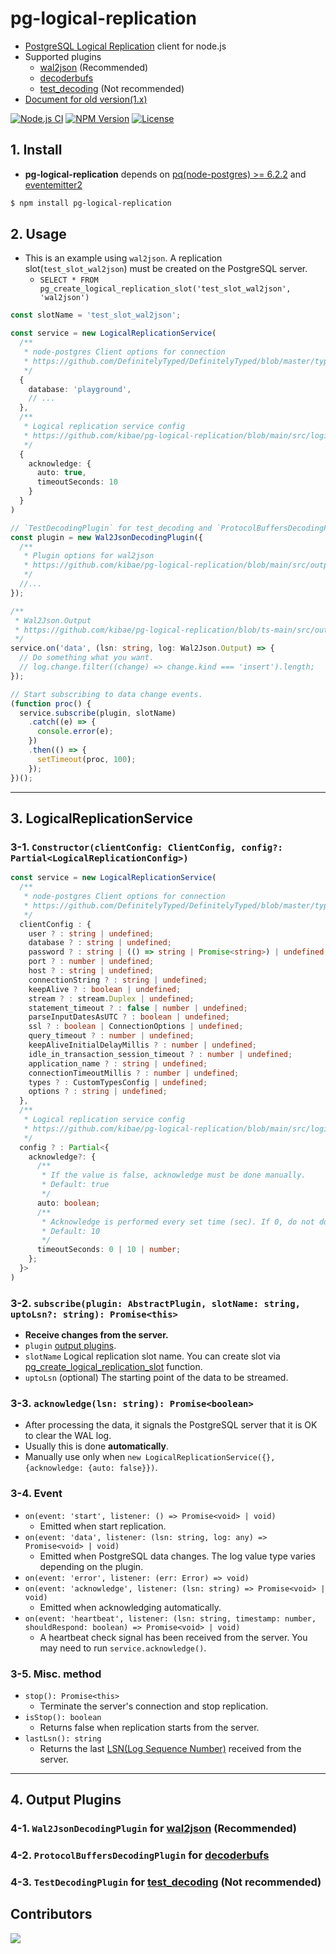 # pg-logical-replication

- [PostgreSQL Logical Replication](https://www.postgresql.org/docs/current/logical-replication.html) client for node.js
- Supported plugins
    - [wal2json](https://github.com/eulerto/wal2json) (Recommended)
    - [decoderbufs](https://github.com/debezium/postgres-decoderbufs)
    - [test_decoding](https://www.postgresql.org/docs/current/test-decoding.html) (Not recommended)
- [Document for old version(1.x)](https://github.com/kibae/pg-logical-replication/blob/master/README-1.x.md)

[![Node.js CI](https://github.com/kibae/pg-logical-replication/actions/workflows/node.js.yml/badge.svg)](https://github.com/kibae/pg-logical-replication/actions/workflows/node.js.yml)
[![NPM Version](https://badge.fury.io/js/pg-logical-replication.svg)](https://www.npmjs.com/package/pg-logical-replication)
[![License](https://img.shields.io/github/license/kibae/pg-logical-replication)](https://github.com/kibae/pg-logical-replication/blob/main/LICENSE)


## 1. Install

- **pg-logical-replication** depends on [pq(node-postgres)  >= 6.2.2](https://github.com/brianc/node-postgres)
  and [eventemitter2](https://www.npmjs.com/package/eventemitter2)

```sh
$ npm install pg-logical-replication
```

## 2. Usage
- This is an example using `wal2json`. A replication slot(`test_slot_wal2json`) must be created on the PostgreSQL server.
  - `SELECT * FROM pg_create_logical_replication_slot('test_slot_wal2json', 'wal2json')`

```typescript
const slotName = 'test_slot_wal2json';

const service = new LogicalReplicationService(
  /**
   * node-postgres Client options for connection
   * https://github.com/DefinitelyTyped/DefinitelyTyped/blob/master/types/pg/index.d.ts#L16
   */
  {
    database: 'playground',
    // ...
  },
  /**
   * Logical replication service config
   * https://github.com/kibae/pg-logical-replication/blob/main/src/logical-replication-service.ts#L9
   */
  {
    acknowledge: {
      auto: true,
      timeoutSeconds: 10
    }
  }
)

// `TestDecodingPlugin` for test_decoding and `ProtocolBuffersDecodingPlugin` for decoderbufs are also available.
const plugin = new Wal2JsonDecodingPlugin({
  /**
   * Plugin options for wal2json
   * https://github.com/kibae/pg-logical-replication/blob/main/src/output-plugins/wal2json/wal2json-plugin-options.type.ts
   */
  //...
});

/**
 * Wal2Json.Output
 * https://github.com/kibae/pg-logical-replication/blob/ts-main/src/output-plugins/wal2json/wal2json-plugin-output.type.ts
 */
service.on('data', (lsn: string, log: Wal2Json.Output) => {
  // Do something what you want.
  // log.change.filter((change) => change.kind === 'insert').length;
});

// Start subscribing to data change events.
(function proc() {
  service.subscribe(plugin, slotName)
    .catch((e) => {
      console.error(e);
    })
    .then(() => {
      setTimeout(proc, 100);
    });
})();
```

----

## 3. LogicalReplicationService

### 3-1. `Constructor(clientConfig: ClientConfig, config?: Partial<LogicalReplicationConfig>)`
```typescript
const service = new LogicalReplicationService(
  /**
   * node-postgres Client options for connection
   * https://github.com/DefinitelyTyped/DefinitelyTyped/blob/master/types/pg/index.d.ts#L16
   */
  clientConfig : {
    user ? : string | undefined;
    database ? : string | undefined;
    password ? : string | (() => string | Promise<string>) | undefined;
    port ? : number | undefined;
    host ? : string | undefined;
    connectionString ? : string | undefined;
    keepAlive ? : boolean | undefined;
    stream ? : stream.Duplex | undefined;
    statement_timeout ? : false | number | undefined;
    parseInputDatesAsUTC ? : boolean | undefined;
    ssl ? : boolean | ConnectionOptions | undefined;
    query_timeout ? : number | undefined;
    keepAliveInitialDelayMillis ? : number | undefined;
    idle_in_transaction_session_timeout ? : number | undefined;
    application_name ? : string | undefined;
    connectionTimeoutMillis ? : number | undefined;
    types ? : CustomTypesConfig | undefined;
    options ? : string | undefined;
  },
  /**
   * Logical replication service config
   * https://github.com/kibae/pg-logical-replication/blob/main/src/logical-replication-service.ts#L9
   */
  config ? : Partial<{
    acknowledge?: {
      /**
       * If the value is false, acknowledge must be done manually.
       * Default: true
       */
      auto: boolean;
      /**
       * Acknowledge is performed every set time (sec). If 0, do not do it.
       * Default: 10
       */
      timeoutSeconds: 0 | 10 | number;
    };
  }>
)
```

### 3-2. `subscribe(plugin: AbstractPlugin, slotName: string, uptoLsn?: string): Promise<this>`
- **Receive changes from the server.**
- `plugin` [output plugins](#4-output-plugins).
- `slotName` Logical replication slot name. You can create slot via [pg_create_logical_replication_slot](https://www.postgresql.org/docs/current/logicaldecoding-walsender.html) function.
- `uptoLsn` (optional) The starting point of the data to be streamed.

### 3-3. `acknowledge(lsn: string): Promise<boolean>`
- After processing the data, it signals the PostgreSQL server that it is OK to clear the WAL log.
- Usually this is done **automatically**.
- Manually use only when `new LogicalReplicationService({}, {acknowledge: {auto: false}})`.

### 3-4. Event
- `on(event: 'start', listener: () => Promise<void> | void)`
  - Emitted when start replication.
- `on(event: 'data', listener: (lsn: string, log: any) => Promise<void> | void)`
  - Emitted when PostgreSQL data changes. The log value type varies depending on the plugin. 
- `on(event: 'error', listener: (err: Error) => void)`
- `on(event: 'acknowledge', listener: (lsn: string) => Promise<void> | void)`
  - Emitted when acknowledging automatically.
- `on(event: 'heartbeat', listener: (lsn: string, timestamp: number, shouldRespond: boolean) => Promise<void> | void)`
  - A heartbeat check signal has been received from the server. You may need to run `service.acknowledge()`.

### 3-5. Misc. method
- `stop(): Promise<this>`
  - Terminate the server's connection and stop replication.
- `isStop(): boolean`
  - Returns false when replication starts from the server.
- `lastLsn(): string`
  - Returns the last [LSN(Log Sequence Number)](https://www.postgresql.org/docs/current/datatype-pg-lsn.html) received from the server.

----

## 4. Output Plugins
### 4-1. `Wal2JsonDecodingPlugin` for [wal2json](https://github.com/eulerto/wal2json) (Recommended)
### 4-2. `ProtocolBuffersDecodingPlugin` for [decoderbufs](https://github.com/debezium/postgres-decoderbufs)
### 4-3. `TestDecodingPlugin` for [test_decoding](https://www.postgresql.org/docs/current/test-decoding.html) (Not recommended)


## Contributors
<a href="https://github.com/kibae/pg-logical-replication/graphs/contributors">
  <img src="https://contrib.rocks/image?repo=kibae/pg-logical-replication" />
</a>
